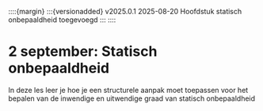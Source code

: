 ::::{margin}
:::{versionadded} v2025.0.1 2025-08-20
Hoofdstuk statisch onbepaaldheid toegevoegd
:::
::::

# 2 september: Statisch onbepaaldheid

In deze les leer je hoe je een structurele aanpak moet toepassen voor het bepalen van de inwendige en uitwendige graad van statisch onbepaaldheid